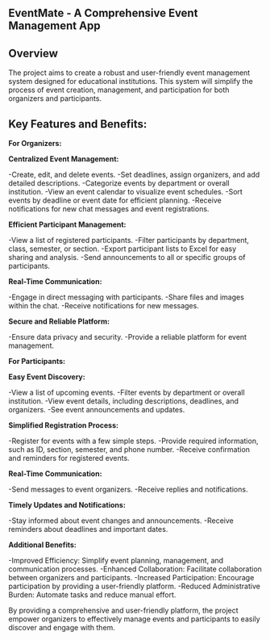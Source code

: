 ## EventMate - A Comprehensive Event Management App

## Overview
The project aims to create a robust and user-friendly event management system designed for educational institutions. This system will simplify the process of event creation, management, and participation for both organizers and participants.

## Key Features and Benefits:

**For Organizers:**

**Centralized Event Management:**

-Create, edit, and delete events.
-Set deadlines, assign organizers, and add detailed descriptions.
-Categorize events by department or overall institution.
-View an event calendar to visualize event schedules.
-Sort events by deadline or event date for efficient planning.
-Receive notifications for new chat messages and event registrations.

**Efficient Participant Management:**

-View a list of registered participants.
-Filter participants by department, class, semester, or section.
-Export participant lists to Excel for easy sharing and analysis.
-Send announcements to all or specific groups of participants.

**Real-Time Communication:**

-Engage in direct messaging with participants.
-Share files and images within the chat.
-Receive notifications for new messages.

**Secure and Reliable Platform:**

-Ensure data privacy and security.
-Provide a reliable platform for event management.

**For Participants:**

**Easy Event Discovery:**

-View a list of upcoming events.
-Filter events by department or overall institution.
-View event details, including descriptions, deadlines, and organizers.
-See event announcements and updates.

**Simplified Registration Process:**

-Register for events with a few simple steps.
-Provide required information, such as ID, section, semester, and phone number.
-Receive confirmation and reminders for registered events.

**Real-Time Communication:**

-Send messages to event organizers.
-Receive replies and notifications.

**Timely Updates and Notifications:**

-Stay informed about event changes and announcements.
-Receive reminders about deadlines and important dates.

**Additional Benefits:**

-Improved Efficiency: Simplify event planning, management, and communication processes.
-Enhanced Collaboration: Facilitate collaboration between organizers and participants.
-Increased Participation: Encourage participation by providing a user-friendly platform.
-Reduced Administrative Burden: Automate tasks and reduce manual effort.

By providing a comprehensive and user-friendly platform, the project empower organizers to effectively manage events and participants to easily discover and engage with them.
